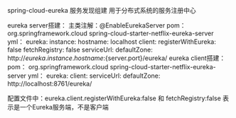 spring-cloud-eureka 服务发现组建
用于分布式系统的服务注册中心

eureka server搭建：
    主类注解：@EnableEurekaServer
    pom：
        <dependency>
            <groupId>org.springframework.cloud</groupId>
            <artifactId>spring-cloud-starter-netflix-eureka-server</artifactId>
        </dependency>
    yml：
        eureka:
          instance:
            hostname: localhost
          client:
            registerWithEureka: false
            fetchRegistry: false
            serviceUrl:
              defaultZone: http://${eureka.instance.hostname}:${server.port}/eureka/
eureka client搭建：
    pom：
        <dependency>
            <groupId>org.springframework.cloud</groupId>
            <artifactId>spring-cloud-starter-netflix-eureka-server</artifactId>
        </dependency>
    yml：
        eureka:
          client:
            serviceUrl:
              defaultZone: http://localhost:8761/eureka/

配置文件中：eureka.client.registerWithEureka:false 和 fetchRegistry:false  表示是一个Eureka服务端，不是客户端